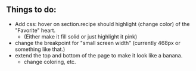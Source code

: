 Things to do: 
-------------------
* Add css: hover on section.recipe should highlight (change color) of the "Favorite" heart.
  * (Either make it fill solid or just highlight it pink)
* change the breakpoint for "small screen width" (currently 468px or something like that.)
* extend the top and bottom of the page to make it look like a banana.
  * change coloring, etc.
